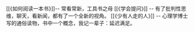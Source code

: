 [[《如何阅读一本书》]]-- 常看常新，工具书之母
[[《学会提问》]] -- 有了批判性思维，聊天，看新闻，都有了一个全新的视角。
[[《少有人走的人》]] -- 心理学博士写的通俗读物，书中一个概念，我记一辈子：延迟满足。